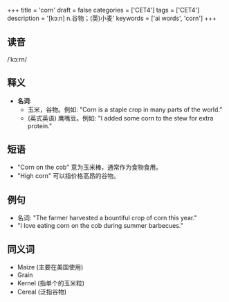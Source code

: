 +++
title = 'corn'
draft = false
categories = ['CET4']
tags = ['CET4']
description = '[kɔːn] n.谷物；(英)小麦'
keywords = ['ai words', 'corn']
+++

## 读音
/ˈkɔːrn/

## 释义
- **名词**: 
   - 玉米，谷物。例如: "Corn is a staple crop in many parts of the world."
   - (英式英语) 鹰嘴豆。例如: "I added some corn to the stew for extra protein."

## 短语
- "Corn on the cob" 意为玉米棒，通常作为食物食用。
- "High corn" 可以指价格高昂的谷物。
  
## 例句
- 名词: "The farmer harvested a bountiful crop of corn this year."
- "I love eating corn on the cob during summer barbecues."

## 同义词
- Maize (主要在美国使用)
- Grain
- Kernel (指单个的玉米粒)
- Cereal (泛指谷物)
